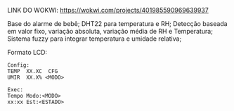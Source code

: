 LINK DO WOKWI: https://wokwi.com/projects/401985590969639937

Base do alarme de bebê;
DHT22 para temperatura e RH;
Detecção baseada em valor fixo, variação absoluta, variação média de RH e Temperatura;
Sistema fuzzy para integrar temperatura e umidade relativa;

Formato LCD:

    Config:
    TEMP  XX.XC  CFG
    UMIR  XX.X% <MODO>

    Exec:
    Tempo Modo:<MODO>  
    xx:xx Est:<ESTADO>